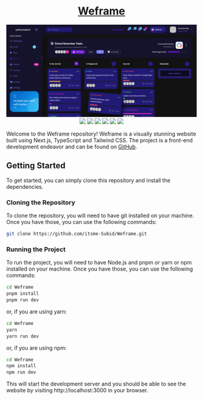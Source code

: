 <div align="center">

# [Weframe](https://subid-das-weframe.vercel.app/)

![](https://raw.githubusercontent.com/itsme-Subid/Weframe/main/preview.webp)
![](https://img.shields.io/github/languages/top/itsme-Subid/Weframe?style=for-the-badge)
![](https://img.shields.io/github/languages/count/itsme-Subid/Weframe?style=for-the-badge)
![](https://img.shields.io/github/languages/code-size/itsme-Subid/Weframe?style=for-the-badge)
![](https://img.shields.io/github/repo-size/itsme-Subid/Weframe?style=for-the-badge)
![](https://img.shields.io/github/last-commit/itsme-Subid/Weframe?style=for-the-badge)
![](https://img.shields.io/github/commit-activity/w/itsme-Subid/Weframe?style=for-the-badge)

</div>

Welcome to the Weframe repository! Weframe is a visually stunning website built using Next.js, TypeScript and Tailwind CSS. The project is a front-end development endeavor and can be found on [GitHub](https://github.com/itsme-Subid/Weframe).

## Getting Started

To get started, you can simply clone this repository and install the dependencies.

### Cloning the Repository

To clone the repository, you will need to have git installed on your machine. Once you have those, you can use the following commands:

```bash
git clone https://github.com/itsme-Subid/Weframe.git
```

### Running the Project

To run the project, you will need to have Node.js and pnpm or yarn or npm installed on your machine. Once you have those, you can use the following commands:

```bash
cd Weframe
pnpm install
pnpm run dev
```

or, if you are using yarn:

```bash
cd Weframe
yarn
yarn run dev
```

or, if you are using npm:

```bash
cd Weframe
npm install
npm run dev
```

This will start the development server and you should be able to see the website by visiting http://localhost:3000 in your browser.
